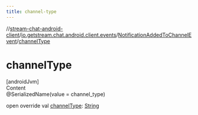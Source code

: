 ```yaml
---
title: channel-type
---
```

//[stream-chat-android-client](../../../index.md)/[io.getstream.chat.android.client.events](../index.md)/[NotificationAddedToChannelEvent](index.md)/[channelType](channelType.md)



# channelType  
[androidJvm]  
Content  
@SerializedName(value = channel_type)  
  
open override val [channelType](channelType.md): [String](https://kotlinlang.org/api/latest/jvm/stdlib/kotlin/-string/index.html)  



